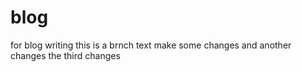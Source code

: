 # blog
for blog writing
this is a brnch text
make some changes
and another changes
the third changes
